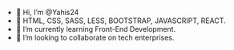 - 👋 Hi, I’m @Yahis24
- 👀 HTML, CSS, SASS, LESS, BOOTSTRAP, JAVASCRIPT, REACT.
- 🌱 I’m currently learning Front-End Development.
- 💞️ I’m looking to collaborate on tech enterprises.


<!---
Yahis24/Yahis24 is a ✨ special ✨ repository because its `README.md` (this file) appears on your GitHub profile.
You can click the Preview link to take a look at your changes.
--->
